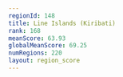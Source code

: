 ```yaml
---
regionId: 148
title: Line Islands (Kiribati)
rank: 168
meanScore: 63.93
globalMeanScore: 69.25
numRegions: 220
layout: region_score
---
```

